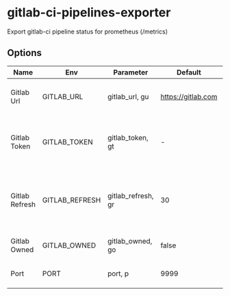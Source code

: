 # gitlab-ci-pipelines-exporter
Export gitlab-ci pipeline status for prometheus (/metrics)

## Options

| Name | Env | Parameter | Default | Description | 
|--|--|--|--|--|
| Gitlab Url | GITLAB_URL | gitlab_url, gu | https://gitlab.com | If you want use your own Gitlab instance |
| Gitlab Token | GITLAB_TOKEN | gitlab_token, gt | - | Create token in your profile with API and read options |
| Gitlab Refresh | GITLAB_REFRESH | gitlab_refresh, gr | 30 | In seconds, refresh every x seconds projects list and pipelines |
| Gitlab Owned | GITLAB_OWNED | gitlab_owned, go | false | If you want just yours projects |
| Port | PORT | port, p | 9999 | Exporter listening port |
